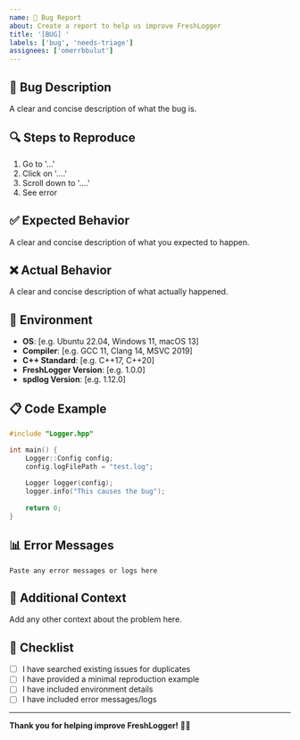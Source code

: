 ```yaml
---
name: 🐛 Bug Report
about: Create a report to help us improve FreshLogger
title: '[BUG] '
labels: ['bug', 'needs-triage']
assignees: ['omerrbbulut']
---
```


## 🐛 Bug Description
A clear and concise description of what the bug is.

## 🔍 Steps to Reproduce
1. Go to '...'
2. Click on '....'
3. Scroll down to '....'
4. See error

## ✅ Expected Behavior
A clear and concise description of what you expected to happen.

## ❌ Actual Behavior
A clear and concise description of what actually happened.

## 📱 Environment
- **OS**: [e.g. Ubuntu 22.04, Windows 11, macOS 13]
- **Compiler**: [e.g. GCC 11, Clang 14, MSVC 2019]
- **C++ Standard**: [e.g. C++17, C++20]
- **FreshLogger Version**: [e.g. 1.0.0]
- **spdlog Version**: [e.g. 1.12.0]

## 📋 Code Example
```cpp
#include "Logger.hpp"

int main() {
    Logger::Config config;
    config.logFilePath = "test.log";
    
    Logger logger(config);
    logger.info("This causes the bug");
    
    return 0;
}
```

## 📊 Error Messages
```
Paste any error messages or logs here
```

## 🔧 Additional Context
Add any other context about the problem here.

## 📝 Checklist
- [ ] I have searched existing issues for duplicates
- [ ] I have provided a minimal reproduction example
- [ ] I have included environment details
- [ ] I have included error messages/logs

---

**Thank you for helping improve FreshLogger!** 🌱✨ 